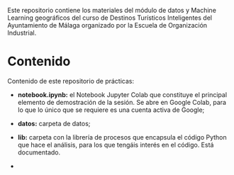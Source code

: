 Este repositorio contiene los materiales del módulo de datos y Machine Learning geográficos del curso de Destinos Turísticos Inteligentes del Ayuntamiento de Málaga organizado por la Escuela de Organización Industrial.


# Contenido

Contenido de este repositorio de prácticas:

- **notebook.ipynb:** el Notebook Jupyter Colab que constituye el principal elemento de demostración de la sesión. Se abre en Google Colab, para lo que lo único que se requiere es una cuenta activa de Google;

- **datos:** carpeta de datos;

- **lib:** carpeta con la librería de procesos que encapsula el código Python que hace el análisis, para los que tengáis interés en el código. Está documentado.
-
